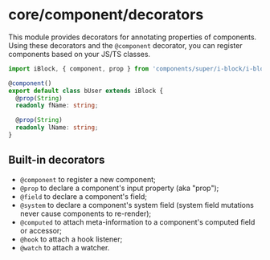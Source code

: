 # core/component/decorators

This module provides decorators for annotating properties of components.
Using these decorators and the `@сomponent` decorator, you can register components based on your JS/TS classes.

```typescript
import iBlock, { component, prop } from 'components/super/i-block/i-block';

@component()
export default class bUser extends iBlock {
  @prop(String)
  readonly fName: string;

  @prop(String)
  readonly lName: string;
}
```

## Built-in decorators

* `@component` to register a new component;
* `@prop` to declare a component's input property (aka "prop");
* `@field` to declare a component's field;
* `@system` to declare a component's system field (system field mutations never cause components to re-render);
* `@computed` to attach meta-information to a component's computed field or accessor;
* `@hook` to attach a hook listener;
* `@watch` to attach a watcher.
